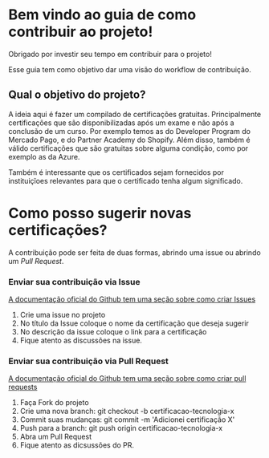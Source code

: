 # Bem vindo ao guia de como contribuir ao projeto! 

Obrigado por investir seu tempo em contribuir para o projeto! 

Esse guia tem como objetivo dar uma visão do workflow de contribuição. 

## Qual o objetivo do projeto? 

A ideia aqui é fazer um compilado de certificações gratuitas. Principalmente certificações que são disponibilizadas após um exame e não após a conclusão de um curso. Por exemplo temos as do Developer Program do Mercado Pago, e do Partner Academy do Shopify. Além disso, também é válido certificações que são gratuitas sobre alguma condição, como por exemplo as da Azure.

Também é interessante que os certificados sejam fornecidos por instituiçĩoes relevantes para que o certificado tenha algum significado. 


# Como posso sugerir novas certificações?

A contribuição pode ser feita de duas formas, abrindo uma issue ou abrindo um *Pull Request*.

### Enviar sua contribuição via Issue

[A documentação oficial do Github tem uma seção sobre como criar Issues](https://docs.github.com/pt/enterprise-cloud@latest/issues/tracking-your-work-with-issues/creating-an-issue)

1. Crie uma issue no projeto
1. No título da Issue coloque o nome da certificação que deseja sugerir
1. No descrição da issue coloque o link para a certificação
1. Fique atento as discussões na issue.

### Enviar sua contribuição via Pull Request

[A documentação oficial do Github tem uma seção sobre como criar pull requests](https://docs.github.com/pt/get-started/quickstart/contributing-to-projects)

1. Faça Fork do projeto
1. Crie uma nova branch: git checkout -b certificacao-tecnologia-x
1. Commit suas mudanças: git commit -m 'Adicionei certificação X'
1. Push para a branch: git push origin certificacao-tecnologia-x
1. Abra um Pull Request
1. Fique atento as dicsussões do PR. 


